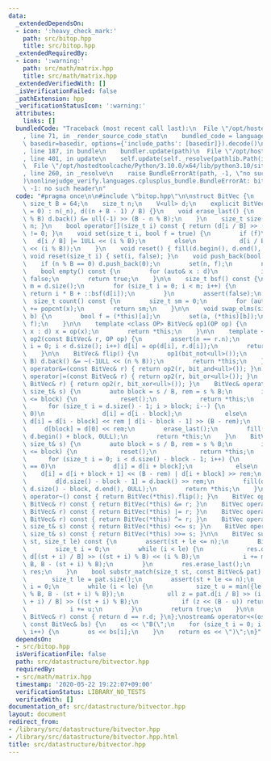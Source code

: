 ```yaml
---
data:
  _extendedDependsOn:
  - icon: ':heavy_check_mark:'
    path: src/bitop.hpp
    title: src/bitop.hpp
  _extendedRequiredBy:
  - icon: ':warning:'
    path: src/math/matrix.hpp
    title: src/math/matrix.hpp
  _extendedVerifiedWith: []
  _isVerificationFailed: false
  _pathExtension: hpp
  _verificationStatusIcon: ':warning:'
  attributes:
    links: []
  bundledCode: "Traceback (most recent call last):\n  File \"/opt/hostedtoolcache/Python/3.10.0/x64/lib/python3.10/site-packages/onlinejudge_verify/documentation/build.py\"\
    , line 71, in _render_source_code_stat\n    bundled_code = language.bundle(stat.path,\
    \ basedir=basedir, options={'include_paths': [basedir]}).decode()\n  File \"/opt/hostedtoolcache/Python/3.10.0/x64/lib/python3.10/site-packages/onlinejudge_verify/languages/cplusplus.py\"\
    , line 187, in bundle\n    bundler.update(path)\n  File \"/opt/hostedtoolcache/Python/3.10.0/x64/lib/python3.10/site-packages/onlinejudge_verify/languages/cplusplus_bundle.py\"\
    , line 401, in update\n    self.update(self._resolve(pathlib.Path(included), included_from=path))\n\
    \  File \"/opt/hostedtoolcache/Python/3.10.0/x64/lib/python3.10/site-packages/onlinejudge_verify/languages/cplusplus_bundle.py\"\
    , line 260, in _resolve\n    raise BundleErrorAt(path, -1, \"no such header\"\
    )\nonlinejudge_verify.languages.cplusplus_bundle.BundleErrorAt: bitop.hpp: line\
    \ -1: no such header\n"
  code: "#pragma once\n\n#include \"bitop.hpp\"\n\nstruct BitVec {\n    static constexpr\
    \ size_t B = 64;\n    size_t n;\n    V<ull> d;\n    explicit BitVec(size_t _n\
    \ = 0) : n(_n), d((n + B - 1) / B) {}\n    void erase_last() {\n        if (n\
    \ % B) d.back() &= ull(-1) >> (B - n % B);\n    }\n    size_t size() const { return\
    \ n; }\n    bool operator[](size_t i) const { return (d[i / B] >> (i % B) & 1)\
    \ != 0; }\n    void set(size_t i, bool f = true) {\n        if (f)\n         \
    \   d[i / B] |= 1ULL << (i % B);\n        else\n            d[i / B] &= ~(1ULL\
    \ << (i % B));\n    }\n    void reset() { fill(d.begin(), d.end(), 0); }\n   \
    \ void reset(size_t i) { set(i, false); }\n    void push_back(bool f) {\n    \
    \    if (n % B == 0) d.push_back(0);\n        set(n, f);\n        n++;\n    }\n\
    \    bool empty() const {\n        for (auto& x : d)\n            if (x) return\
    \ false;\n        return true;\n    }\n\n    size_t bsf() const {\n        auto\
    \ m = d.size();\n        for (size_t i = 0; i < m; i++) {\n            if (d[i])\
    \ return i * B + ::bsf(d[i]);\n        }\n        assert(false);\n    }\n\n  \
    \  size_t count() const {\n        size_t sm = 0;\n        for (auto x : d) sm\
    \ += popcnt(x);\n        return sm;\n    }\n\n    void swap_elms(size_t a, size_t\
    \ b) {\n        bool f = (*this)[a];\n        set(a, (*this)[b]);\n        set(b,\
    \ f);\n    }\n\n    template <class OP> BitVec& op1(OP op) {\n        for (auto&\
    \ x : d) x = op(x);\n        return *this;\n    }\n\n    template <class OP> BitVec&\
    \ op2(const BitVec& r, OP op) {\n        assert(n == r.n);\n        for (size_t\
    \ i = 0; i < d.size(); i++) d[i] = op(d[i], r.d[i]);\n        return *this;\n\
    \    }\n\n    BitVec& flip() {\n        op1(bit_not<ull>());\n        if (n %\
    \ B) d.back() &= ~(-1ULL << (n % B));\n        return *this;\n    }\n    BitVec&\
    \ operator&=(const BitVec& r) { return op2(r, bit_and<ull>()); }\n    BitVec&\
    \ operator|=(const BitVec& r) { return op2(r, bit_or<ull>()); }\n    BitVec& operator^=(const\
    \ BitVec& r) { return op2(r, bit_xor<ull>()); }\n    BitVec& operator<<=(const\
    \ size_t& s) {\n        auto block = s / B, rem = s % B;\n        if (d.size()\
    \ <= block) {\n            reset();\n            return *this;\n        }\n  \
    \      for (size_t i = d.size() - 1; i > block; i--) {\n            if (rem ==\
    \ 0)\n                d[i] = d[i - block];\n            else\n               \
    \ d[i] = d[i - block] << rem | d[i - block - 1] >> (B - rem);\n        }\n   \
    \     d[block] = d[0] << rem;\n        erase_last();\n        fill(d.begin(),\
    \ d.begin() + block, 0ULL);\n        return *this;\n    }\n    BitVec& operator>>=(const\
    \ size_t& s) {\n        auto block = s / B, rem = s % B;\n        if (d.size()\
    \ <= block) {\n            reset();\n            return *this;\n        }\n  \
    \      for (size_t i = 0; i < d.size() - block - 1; i++) {\n            if (rem\
    \ == 0)\n                d[i] = d[i + block];\n            else\n            \
    \    d[i] = d[i + block + 1] << (B - rem) | d[i + block] >> rem;\n        }\n\
    \        d[d.size() - block - 1] = d.back() >> rem;\n        fill(d.begin() +\
    \ d.size() - block, d.end(), 0ULL);\n        return *this;\n    }\n    BitVec&\
    \ operator~() const { return BitVec(*this).flip(); }\n    BitVec operator&(const\
    \ BitVec& r) const { return BitVec(*this) &= r; }\n    BitVec operator|(const\
    \ BitVec& r) const { return BitVec(*this) |= r; }\n    BitVec operator^(const\
    \ BitVec& r) const { return BitVec(*this) ^= r; }\n    BitVec operator<<(const\
    \ size_t& s) const { return BitVec(*this) <<= s; }\n    BitVec operator>>(const\
    \ size_t& s) const { return BitVec(*this) >>= s; }\n\n    BitVec substr(size_t\
    \ st, size_t le) const {\n        assert(st + le <= n);\n        BitVec res(le);\n\
    \        size_t i = 0;\n        while (i < le) {\n            res.d[i / B] |=\
    \ d[(st + i) / B] >> ((st + i) % B) << (i % B);\n            i += min(B - i %\
    \ B, B - (st + i) % B);\n        }\n        res.erase_last();\n        return\
    \ res;\n    }\n    bool substr_match(size_t st, const BitVec& pat) const {\n \
    \       size_t le = pat.size();\n        assert(st + le <= n);\n        size_t\
    \ i = 0;\n        while (i < le) {\n            size_t u = min({le - i, B - i\
    \ % B, B - (st + i) % B});\n            ull z = pat.d[i / B] >> (i % B) ^ d[(st\
    \ + i) / B] >> ((st + i) % B);\n            if (z << (B - u)) return false;\n\
    \            i += u;\n        }\n        return true;\n    }\n\n    bool operator==(const\
    \ BitVec& r) const { return d == r.d; }\n};\nostream& operator<<(ostream& os,\
    \ const BitVec& bs) {\n    os << \"B(\";\n    for (size_t i = 0; i < bs.size();\
    \ i++) {\n        os << bs[i];\n    }\n    return os << \")\";\n}"
  dependsOn:
  - src/bitop.hpp
  isVerificationFile: false
  path: src/datastructure/bitvector.hpp
  requiredBy:
  - src/math/matrix.hpp
  timestamp: '2020-05-22 19:22:07+09:00'
  verificationStatus: LIBRARY_NO_TESTS
  verifiedWith: []
documentation_of: src/datastructure/bitvector.hpp
layout: document
redirect_from:
- /library/src/datastructure/bitvector.hpp
- /library/src/datastructure/bitvector.hpp.html
title: src/datastructure/bitvector.hpp
---
```

